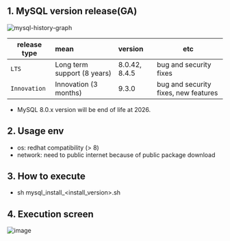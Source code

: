 ## 1. MySQL version release(GA)
![mysql-history-graph](https://github.com/user-attachments/assets/7eb5bf34-159d-47ce-b051-fa83cdfe32ba)

| release type | mean | version | etc |
|---|:---|:---|---|
|`LTS`| Long term support (8 years) | 8.0.42, 8.4.5 | bug and security fixes |
|`Innovation`| Innovation (3 months) | 9.3.0 | bug and security fixes, new features |

- MySQL 8.0.x version will be end of life at 2026.

## 2. Usage env
- os: redhat compatibility (> 8)
- network: need to public internet because of public package download

## 3. How to execute   
- sh mysql_install_<install_version>.sh

## 4. Execution screen
![image](https://github.com/khkwon01/MySQL_install/assets/8789421/258cffa5-a1c4-42a1-b474-907a39755d54)
